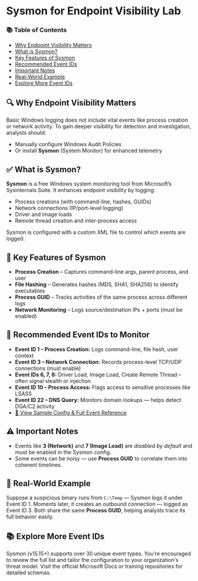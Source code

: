 <h1>Sysmon for Endpoint Visibility Lab</h1>

<nav>
  <h3>📚 Table of Contents</h3>
  <ul>
    <li><a href="#importance">Why Endpoint Visibility Matters</a></li>
    <li><a href="#what-is-sysmon">What is Sysmon?</a></li>
    <li><a href="#key-features">Key Features of Sysmon</a></li>
    <li><a href="#event-ids">Recommended Event IDs</a></li>
    <li><a href="#notes">Important Notes</a></li>
    <li><a href="#example">Real-World Example</a></li>
    <li><a href="#more-events">Explore More Event IDs</a></li>
  </ul>
</nav>

<h2 id="importance">🔍 Why Endpoint Visibility Matters</h2>
<p>Basic Windows logging does not include vital events like process creation or network activity. To gain deeper visibility for detection and investigation, analysts should:</p>
<ul>
  <li>Manually configure Windows Audit Policies</li>
  <li>Or install <strong>Sysmon</strong> (System Monitor) for enhanced telemetry</li>
</ul>

<h2 id="what-is-sysmon">✅ What is Sysmon?</h2>
<p>
  <strong>Sysmon</strong> is a free Windows system monitoring tool from Microsoft’s Sysinternals Suite.  
  It enhances endpoint visibility by logging:
</p>
<ul>
  <li>Process creations (with command-line, hashes, GUIDs)</li>
  <li>Network connections (IP/port-level logging)</li>
  <li>Driver and image loads</li>
  <li>Remote thread creation and inter-process access</li>
</ul>
<p>Sysmon is configured with a custom XML file to control which events are logged.</p>

<h2 id="key-features">🧠 Key Features of Sysmon</h2>
<ul>
  <li><strong>Process Creation</strong> – Captures command-line args, parent process, and user</li>
  <li><strong>File Hashing</strong> – Generates hashes (MD5, SHA1, SHA256) to identify executables</li>
  <li><strong>Process GUID</strong> – Tracks activities of the same process across different logs</li>
  <li><strong>Network Monitoring</strong> – Logs source/destination IPs + ports (must be enabled)</li>
</ul>

<h2 id="event-ids">📌 Recommended Event IDs to Monitor</h2>
<ul>
  <li><strong>Event ID 1 – Process Creation:</strong> Logs command-line, file hash, user context</li>
  <li><strong>Event ID 3 – Network Connection:</strong> Records process-level TCP/UDP connections (must enable)</li>
  <li><strong>Event IDs 6, 7, 8:</strong> Driver Load, Image Load, Create Remote Thread – often signal stealth or injection</li>
  <li><strong>Event ID 10 – Process Access:</strong> Flags access to sensitive processes like LSASS</li>
  <li><strong>Event ID 22 – DNS Query:</strong> Monitors domain lookups — helps detect DGA/C2 activity</li>
  <li><a href="https://github.com/dvinci200570197/Detection-Lab/blob/main/%F0%9F%AA%B5Sysmon.md" target="_blank">📎 View Sample Config & Full Event Reference</a></li>
</ul>

<h2 id="notes">⚠️ Important Notes</h2>
<ul>
  <li>Events like <strong>3 (Network)</strong> and <strong>7 (Image Load)</strong> are <em>disabled by default</em> and must be enabled in the Sysmon config.</li>
  <li>Some events can be noisy — use <strong>Process GUID</strong> to correlate them into coherent timelines.</li>
</ul>

<h2 id="example">🧩 Real-World Example</h2>
<p>
  Suppose a suspicious binary runs from <code>C:\Temp</code> — Sysmon logs it under Event ID 1.  
  Moments later, it creates an outbound connection — logged as Event ID 3.  
  Both share the same <strong>Process GUID</strong>, helping analysts trace its full behavior easily.
</p>

<h2 id="more-events">📚 Explore More Event IDs</h2>
<p>
  Sysmon (v15.15+) supports over 30 unique event types.  
  You’re encouraged to review the full list and tailor the configuration to your organization's threat model.  
  Visit the official Microsoft Docs or training repositories for detailed schemas.
</p>
